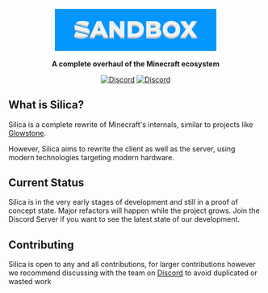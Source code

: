 <p align="center">  
    <img src="https://raw.githubusercontent.com/sandboxpowered/silica/main/.github/assets/github.png" width="320" alt="Logo">
</p>  

<p align="center">
	<strong>  
		A complete overhaul of the Minecraft ecosystem  
	</strong>  
</p>  

<p align="center">  
    <a href="https://discord.gg/fTZSX9Y7uz"><img src="https://img.shields.io/discord/752614300413329510.svg?style=for-the-badge&logo=discord&logoColor=white" alt="Discord"/></a>  
    <a href="https://github.com/SandboxPowered/Silica/graphs/contributors"><img src="https://img.shields.io/github/contributors/SandboxPowered/Silica.svg?style=for-the-badge&logo=github" alt="Discord"/></a>  
</p>

## What is Silica?
Silica is a complete rewrite of Minecraft's internals, similar to projects like [Glowstone](https://github.com/GlowstoneMC/Glowstone).

However, Silica aims to rewrite the client as well as the server, using modern technologies targeting modern hardware.

## Current Status

Silica is in the very early stages of development and still in a proof of concept state. Major refactors will happen while the project grows. Join the Discord Server if you want to see the latest state of our development.

## Contributing
Silica is open to any and all contributions, for larger contributions however we recommend discussing with the team on [Discord](https://discord.gg/fTZSX9Y7uz) to avoid duplicated or wasted work
